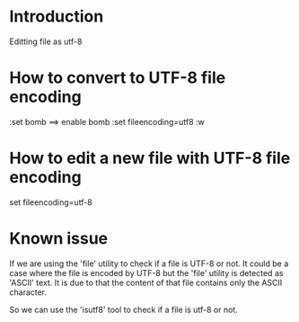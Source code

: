 # Introduction  #
Editting file as utf-8

# How to convert to UTF-8 file encoding #
:set bomb ==> enable bomb 
:set fileencoding=utf8
:w 

# How to edit a new file with UTF-8 file encoding #
set fileencoding=utf-8

# Known issue #
If we are using the 'file' utility to check if a file is UTF-8 or not. It could be a case where the file is encoded by UTF-8 but the 'file' utility is detected as 'ASCII' text. It is due to that the content of that file contains only the ASCII character. 

So we can use the 'isutf8' tool to check if a file is utf-8 or not. 




